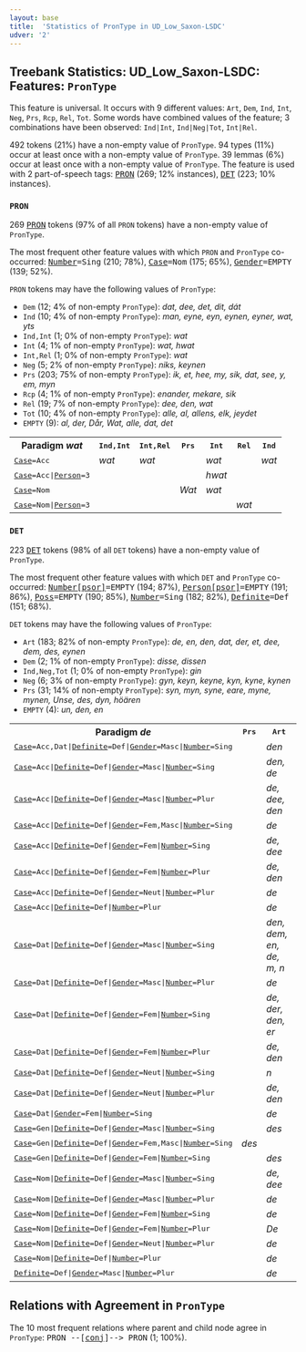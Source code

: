 ```yaml
---
layout: base
title:  'Statistics of PronType in UD_Low_Saxon-LSDC'
udver: '2'
---
```


## Treebank Statistics: UD_Low_Saxon-LSDC: Features: `PronType`

This feature is universal.
It occurs with 9 different values: `Art`, `Dem`, `Ind`, `Int`, `Neg`, `Prs`, `Rcp`, `Rel`, `Tot`.
Some words have combined values of the feature; 3 combinations have been observed: `Ind|Int`, `Ind|Neg|Tot`, `Int|Rel`.

492 tokens (21%) have a non-empty value of `PronType`.
94 types (11%) occur at least once with a non-empty value of `PronType`.
39 lemmas (6%) occur at least once with a non-empty value of `PronType`.
The feature is used with 2 part-of-speech tags: <tt><a href="nds_lsdc-pos-PRON.html">PRON</a></tt> (269; 12% instances), <tt><a href="nds_lsdc-pos-DET.html">DET</a></tt> (223; 10% instances).

### `PRON`

269 <tt><a href="nds_lsdc-pos-PRON.html">PRON</a></tt> tokens (97% of all `PRON` tokens) have a non-empty value of `PronType`.

The most frequent other feature values with which `PRON` and `PronType` co-occurred: <tt><a href="nds_lsdc-feat-Number.html">Number</a></tt><tt>=Sing</tt> (210; 78%), <tt><a href="nds_lsdc-feat-Case.html">Case</a></tt><tt>=Nom</tt> (175; 65%), <tt><a href="nds_lsdc-feat-Gender.html">Gender</a></tt><tt>=EMPTY</tt> (139; 52%).

`PRON` tokens may have the following values of `PronType`:

* `Dem` (12; 4% of non-empty `PronType`): <em>dat, dee, det, dit, dát</em>
* `Ind` (10; 4% of non-empty `PronType`): <em>man, eyne, eyn, eynen, eyner, wat, yts</em>
* `Ind,Int` (1; 0% of non-empty `PronType`): <em>wat</em>
* `Int` (4; 1% of non-empty `PronType`): <em>wat, hwat</em>
* `Int,Rel` (1; 0% of non-empty `PronType`): <em>wat</em>
* `Neg` (5; 2% of non-empty `PronType`): <em>niks, keynen</em>
* `Prs` (203; 75% of non-empty `PronType`): <em>ik, et, hee, my, sik, dat, see, y, em, myn</em>
* `Rcp` (4; 1% of non-empty `PronType`): <em>enander, mekare, sik</em>
* `Rel` (19; 7% of non-empty `PronType`): <em>dee, den, wat</em>
* `Tot` (10; 4% of non-empty `PronType`): <em>alle, al, allens, elk, jeydet</em>
* `EMPTY` (9): <em>al, der, Dår, Wat, alle, dat, det</em>

<table>
  <tr><th>Paradigm <i>wat</i></th><th><tt>Ind,Int</tt></th><th><tt>Int,Rel</tt></th><th><tt>Prs</tt></th><th><tt>Int</tt></th><th><tt>Rel</tt></th><th><tt>Ind</tt></th></tr>
  <tr><td><tt><tt><a href="nds_lsdc-feat-Case.html">Case</a></tt><tt>=Acc</tt></tt></td><td><em>wat</em></td><td><em>wat</em></td><td></td><td><em>wat</em></td><td></td><td><em>wat</em></td></tr>
  <tr><td><tt><tt><a href="nds_lsdc-feat-Case.html">Case</a></tt><tt>=Acc</tt>|<tt><a href="nds_lsdc-feat-Person.html">Person</a></tt><tt>=3</tt></tt></td><td></td><td></td><td></td><td><em>hwat</em></td><td></td><td></td></tr>
  <tr><td><tt><tt><a href="nds_lsdc-feat-Case.html">Case</a></tt><tt>=Nom</tt></tt></td><td></td><td></td><td><em>Wat</em></td><td><em>wat</em></td><td></td><td></td></tr>
  <tr><td><tt><tt><a href="nds_lsdc-feat-Case.html">Case</a></tt><tt>=Nom</tt>|<tt><a href="nds_lsdc-feat-Person.html">Person</a></tt><tt>=3</tt></tt></td><td></td><td></td><td></td><td></td><td><em>wat</em></td><td></td></tr>
</table>

### `DET`

223 <tt><a href="nds_lsdc-pos-DET.html">DET</a></tt> tokens (98% of all `DET` tokens) have a non-empty value of `PronType`.

The most frequent other feature values with which `DET` and `PronType` co-occurred: <tt><a href="nds_lsdc-feat-Number-psor.html">Number[psor]</a></tt><tt>=EMPTY</tt> (194; 87%), <tt><a href="nds_lsdc-feat-Person-psor.html">Person[psor]</a></tt><tt>=EMPTY</tt> (191; 86%), <tt><a href="nds_lsdc-feat-Poss.html">Poss</a></tt><tt>=EMPTY</tt> (190; 85%), <tt><a href="nds_lsdc-feat-Number.html">Number</a></tt><tt>=Sing</tt> (182; 82%), <tt><a href="nds_lsdc-feat-Definite.html">Definite</a></tt><tt>=Def</tt> (151; 68%).

`DET` tokens may have the following values of `PronType`:

* `Art` (183; 82% of non-empty `PronType`): <em>de, en, den, dat, der, et, dee, dem, des, eynen</em>
* `Dem` (2; 1% of non-empty `PronType`): <em>disse, dissen</em>
* `Ind,Neg,Tot` (1; 0% of non-empty `PronType`): <em>gin</em>
* `Neg` (6; 3% of non-empty `PronType`): <em>gyn, keyn, keyne, kyn, kyne, kynen</em>
* `Prs` (31; 14% of non-empty `PronType`): <em>syn, myn, syne, eare, myne, mynen, Unse, des, dyn, höären</em>
* `EMPTY` (4): <em>un, den, en</em>

<table>
  <tr><th>Paradigm <i>de</i></th><th><tt>Prs</tt></th><th><tt>Art</tt></th></tr>
  <tr><td><tt><tt><a href="nds_lsdc-feat-Case.html">Case</a></tt><tt>=Acc,Dat</tt>|<tt><a href="nds_lsdc-feat-Definite.html">Definite</a></tt><tt>=Def</tt>|<tt><a href="nds_lsdc-feat-Gender.html">Gender</a></tt><tt>=Masc</tt>|<tt><a href="nds_lsdc-feat-Number.html">Number</a></tt><tt>=Sing</tt></tt></td><td></td><td><em>den</em></td></tr>
  <tr><td><tt><tt><a href="nds_lsdc-feat-Case.html">Case</a></tt><tt>=Acc</tt>|<tt><a href="nds_lsdc-feat-Definite.html">Definite</a></tt><tt>=Def</tt>|<tt><a href="nds_lsdc-feat-Gender.html">Gender</a></tt><tt>=Masc</tt>|<tt><a href="nds_lsdc-feat-Number.html">Number</a></tt><tt>=Sing</tt></tt></td><td></td><td><em>den, de</em></td></tr>
  <tr><td><tt><tt><a href="nds_lsdc-feat-Case.html">Case</a></tt><tt>=Acc</tt>|<tt><a href="nds_lsdc-feat-Definite.html">Definite</a></tt><tt>=Def</tt>|<tt><a href="nds_lsdc-feat-Gender.html">Gender</a></tt><tt>=Masc</tt>|<tt><a href="nds_lsdc-feat-Number.html">Number</a></tt><tt>=Plur</tt></tt></td><td></td><td><em>de, dee, den</em></td></tr>
  <tr><td><tt><tt><a href="nds_lsdc-feat-Case.html">Case</a></tt><tt>=Acc</tt>|<tt><a href="nds_lsdc-feat-Definite.html">Definite</a></tt><tt>=Def</tt>|<tt><a href="nds_lsdc-feat-Gender.html">Gender</a></tt><tt>=Fem,Masc</tt>|<tt><a href="nds_lsdc-feat-Number.html">Number</a></tt><tt>=Sing</tt></tt></td><td></td><td><em>de</em></td></tr>
  <tr><td><tt><tt><a href="nds_lsdc-feat-Case.html">Case</a></tt><tt>=Acc</tt>|<tt><a href="nds_lsdc-feat-Definite.html">Definite</a></tt><tt>=Def</tt>|<tt><a href="nds_lsdc-feat-Gender.html">Gender</a></tt><tt>=Fem</tt>|<tt><a href="nds_lsdc-feat-Number.html">Number</a></tt><tt>=Sing</tt></tt></td><td></td><td><em>de, dee</em></td></tr>
  <tr><td><tt><tt><a href="nds_lsdc-feat-Case.html">Case</a></tt><tt>=Acc</tt>|<tt><a href="nds_lsdc-feat-Definite.html">Definite</a></tt><tt>=Def</tt>|<tt><a href="nds_lsdc-feat-Gender.html">Gender</a></tt><tt>=Fem</tt>|<tt><a href="nds_lsdc-feat-Number.html">Number</a></tt><tt>=Plur</tt></tt></td><td></td><td><em>de, den</em></td></tr>
  <tr><td><tt><tt><a href="nds_lsdc-feat-Case.html">Case</a></tt><tt>=Acc</tt>|<tt><a href="nds_lsdc-feat-Definite.html">Definite</a></tt><tt>=Def</tt>|<tt><a href="nds_lsdc-feat-Gender.html">Gender</a></tt><tt>=Neut</tt>|<tt><a href="nds_lsdc-feat-Number.html">Number</a></tt><tt>=Plur</tt></tt></td><td></td><td><em>de</em></td></tr>
  <tr><td><tt><tt><a href="nds_lsdc-feat-Case.html">Case</a></tt><tt>=Acc</tt>|<tt><a href="nds_lsdc-feat-Definite.html">Definite</a></tt><tt>=Def</tt>|<tt><a href="nds_lsdc-feat-Number.html">Number</a></tt><tt>=Plur</tt></tt></td><td></td><td><em>de</em></td></tr>
  <tr><td><tt><tt><a href="nds_lsdc-feat-Case.html">Case</a></tt><tt>=Dat</tt>|<tt><a href="nds_lsdc-feat-Definite.html">Definite</a></tt><tt>=Def</tt>|<tt><a href="nds_lsdc-feat-Gender.html">Gender</a></tt><tt>=Masc</tt>|<tt><a href="nds_lsdc-feat-Number.html">Number</a></tt><tt>=Sing</tt></tt></td><td></td><td><em>den, dem, en, de, m, n</em></td></tr>
  <tr><td><tt><tt><a href="nds_lsdc-feat-Case.html">Case</a></tt><tt>=Dat</tt>|<tt><a href="nds_lsdc-feat-Definite.html">Definite</a></tt><tt>=Def</tt>|<tt><a href="nds_lsdc-feat-Gender.html">Gender</a></tt><tt>=Masc</tt>|<tt><a href="nds_lsdc-feat-Number.html">Number</a></tt><tt>=Plur</tt></tt></td><td></td><td><em>de</em></td></tr>
  <tr><td><tt><tt><a href="nds_lsdc-feat-Case.html">Case</a></tt><tt>=Dat</tt>|<tt><a href="nds_lsdc-feat-Definite.html">Definite</a></tt><tt>=Def</tt>|<tt><a href="nds_lsdc-feat-Gender.html">Gender</a></tt><tt>=Fem</tt>|<tt><a href="nds_lsdc-feat-Number.html">Number</a></tt><tt>=Sing</tt></tt></td><td></td><td><em>de, der, den, er</em></td></tr>
  <tr><td><tt><tt><a href="nds_lsdc-feat-Case.html">Case</a></tt><tt>=Dat</tt>|<tt><a href="nds_lsdc-feat-Definite.html">Definite</a></tt><tt>=Def</tt>|<tt><a href="nds_lsdc-feat-Gender.html">Gender</a></tt><tt>=Fem</tt>|<tt><a href="nds_lsdc-feat-Number.html">Number</a></tt><tt>=Plur</tt></tt></td><td></td><td><em>de, den</em></td></tr>
  <tr><td><tt><tt><a href="nds_lsdc-feat-Case.html">Case</a></tt><tt>=Dat</tt>|<tt><a href="nds_lsdc-feat-Definite.html">Definite</a></tt><tt>=Def</tt>|<tt><a href="nds_lsdc-feat-Gender.html">Gender</a></tt><tt>=Neut</tt>|<tt><a href="nds_lsdc-feat-Number.html">Number</a></tt><tt>=Sing</tt></tt></td><td></td><td><em>n</em></td></tr>
  <tr><td><tt><tt><a href="nds_lsdc-feat-Case.html">Case</a></tt><tt>=Dat</tt>|<tt><a href="nds_lsdc-feat-Definite.html">Definite</a></tt><tt>=Def</tt>|<tt><a href="nds_lsdc-feat-Gender.html">Gender</a></tt><tt>=Neut</tt>|<tt><a href="nds_lsdc-feat-Number.html">Number</a></tt><tt>=Plur</tt></tt></td><td></td><td><em>de, den</em></td></tr>
  <tr><td><tt><tt><a href="nds_lsdc-feat-Case.html">Case</a></tt><tt>=Dat</tt>|<tt><a href="nds_lsdc-feat-Gender.html">Gender</a></tt><tt>=Fem</tt>|<tt><a href="nds_lsdc-feat-Number.html">Number</a></tt><tt>=Sing</tt></tt></td><td></td><td><em>de</em></td></tr>
  <tr><td><tt><tt><a href="nds_lsdc-feat-Case.html">Case</a></tt><tt>=Gen</tt>|<tt><a href="nds_lsdc-feat-Definite.html">Definite</a></tt><tt>=Def</tt>|<tt><a href="nds_lsdc-feat-Gender.html">Gender</a></tt><tt>=Masc</tt>|<tt><a href="nds_lsdc-feat-Number.html">Number</a></tt><tt>=Sing</tt></tt></td><td></td><td><em>des</em></td></tr>
  <tr><td><tt><tt><a href="nds_lsdc-feat-Case.html">Case</a></tt><tt>=Gen</tt>|<tt><a href="nds_lsdc-feat-Definite.html">Definite</a></tt><tt>=Def</tt>|<tt><a href="nds_lsdc-feat-Gender.html">Gender</a></tt><tt>=Fem,Masc</tt>|<tt><a href="nds_lsdc-feat-Number.html">Number</a></tt><tt>=Sing</tt></tt></td><td><em>des</em></td><td></td></tr>
  <tr><td><tt><tt><a href="nds_lsdc-feat-Case.html">Case</a></tt><tt>=Gen</tt>|<tt><a href="nds_lsdc-feat-Definite.html">Definite</a></tt><tt>=Def</tt>|<tt><a href="nds_lsdc-feat-Gender.html">Gender</a></tt><tt>=Fem</tt>|<tt><a href="nds_lsdc-feat-Number.html">Number</a></tt><tt>=Sing</tt></tt></td><td></td><td><em>des</em></td></tr>
  <tr><td><tt><tt><a href="nds_lsdc-feat-Case.html">Case</a></tt><tt>=Nom</tt>|<tt><a href="nds_lsdc-feat-Definite.html">Definite</a></tt><tt>=Def</tt>|<tt><a href="nds_lsdc-feat-Gender.html">Gender</a></tt><tt>=Masc</tt>|<tt><a href="nds_lsdc-feat-Number.html">Number</a></tt><tt>=Sing</tt></tt></td><td></td><td><em>de, dee</em></td></tr>
  <tr><td><tt><tt><a href="nds_lsdc-feat-Case.html">Case</a></tt><tt>=Nom</tt>|<tt><a href="nds_lsdc-feat-Definite.html">Definite</a></tt><tt>=Def</tt>|<tt><a href="nds_lsdc-feat-Gender.html">Gender</a></tt><tt>=Masc</tt>|<tt><a href="nds_lsdc-feat-Number.html">Number</a></tt><tt>=Plur</tt></tt></td><td></td><td><em>de</em></td></tr>
  <tr><td><tt><tt><a href="nds_lsdc-feat-Case.html">Case</a></tt><tt>=Nom</tt>|<tt><a href="nds_lsdc-feat-Definite.html">Definite</a></tt><tt>=Def</tt>|<tt><a href="nds_lsdc-feat-Gender.html">Gender</a></tt><tt>=Fem</tt>|<tt><a href="nds_lsdc-feat-Number.html">Number</a></tt><tt>=Sing</tt></tt></td><td></td><td><em>de</em></td></tr>
  <tr><td><tt><tt><a href="nds_lsdc-feat-Case.html">Case</a></tt><tt>=Nom</tt>|<tt><a href="nds_lsdc-feat-Definite.html">Definite</a></tt><tt>=Def</tt>|<tt><a href="nds_lsdc-feat-Gender.html">Gender</a></tt><tt>=Fem</tt>|<tt><a href="nds_lsdc-feat-Number.html">Number</a></tt><tt>=Plur</tt></tt></td><td></td><td><em>De</em></td></tr>
  <tr><td><tt><tt><a href="nds_lsdc-feat-Case.html">Case</a></tt><tt>=Nom</tt>|<tt><a href="nds_lsdc-feat-Definite.html">Definite</a></tt><tt>=Def</tt>|<tt><a href="nds_lsdc-feat-Gender.html">Gender</a></tt><tt>=Neut</tt>|<tt><a href="nds_lsdc-feat-Number.html">Number</a></tt><tt>=Plur</tt></tt></td><td></td><td><em>de</em></td></tr>
  <tr><td><tt><tt><a href="nds_lsdc-feat-Case.html">Case</a></tt><tt>=Nom</tt>|<tt><a href="nds_lsdc-feat-Definite.html">Definite</a></tt><tt>=Def</tt>|<tt><a href="nds_lsdc-feat-Number.html">Number</a></tt><tt>=Plur</tt></tt></td><td></td><td><em>de</em></td></tr>
  <tr><td><tt><tt><a href="nds_lsdc-feat-Definite.html">Definite</a></tt><tt>=Def</tt>|<tt><a href="nds_lsdc-feat-Gender.html">Gender</a></tt><tt>=Masc</tt>|<tt><a href="nds_lsdc-feat-Number.html">Number</a></tt><tt>=Plur</tt></tt></td><td></td><td><em>de</em></td></tr>
</table>

## Relations with Agreement in `PronType`

The 10 most frequent relations where parent and child node agree in `PronType`:
<tt>PRON --[<tt><a href="nds_lsdc-dep-conj.html">conj</a></tt>]--> PRON</tt> (1; 100%).

